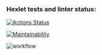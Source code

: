 ### Hexlet tests and linter status:
[![Actions Status](https://github.com/ssssank/php-project-lvl1/workflows/hexlet-check/badge.svg)](https://github.com/ssssank/php-project-lvl1/actions)

[![Maintainability](https://api.codeclimate.com/v1/badges/19ac8996d4b3ebe82415/maintainability)](https://codeclimate.com/github/ssssank/php-project-lvl1/maintainability)

![workflow](https://github.com/ssssank/php-project-lvl1/actions/workflows/workflow.yml/badge.svg)